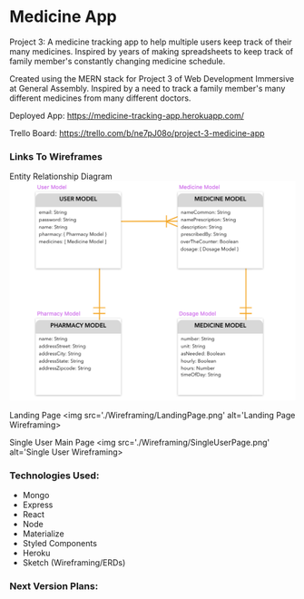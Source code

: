 # Medicine App
Project 3: A medicine tracking app to help multiple users keep track of their many medicines. Inspired by years of making spreadsheets to keep track of family member's constantly changing medicine schedule.

Created using the MERN stack for Project 3 of Web Development Immersive at General Assembly. Inspired by a need to track a family member's many different medicines from many different doctors.


Deployed App: https://medicine-tracking-app.herokuapp.com/

Trello Board: https://trello.com/b/ne7pJ08o/project-3-medicine-app

### Links To Wireframes

Entity Relationship Diagram
<img src= './Wireframing/ERD.png' alt='Entity Relationship Diagram'>

Landing Page
<img src='./Wireframing/LandingPage.png' alt='Landing Page Wireframing>

Single User Main Page
<img src='./Wireframing/SingleUserPage.png' alt='Single User Wireframing>


### Technologies Used:
* Mongo
* Express 
* React 
* Node
* Materialize
* Styled Components
* Heroku
* Sketch (Wireframing/ERDs)

### Next Version Plans:

